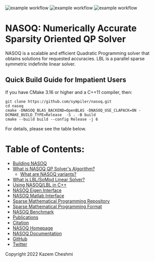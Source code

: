 ![example workflow](https://github.com/sympiler/nasoq/actions/workflows/cmakeUbuntu.yml/badge.svg)
![example workflow](https://github.com/sympiler/nasoq/actions/workflows/cmakeMac.yml/badge.svg)
![example workflow](https://github.com/sympiler/nasoq/actions/workflows/WindowsBuild.yml/badge.svg)

# NASOQ: Numerically Accurate Sparsity Oriented QP Solver

NASOQ is a scalable and efficient Quadratic Programming solver that
obtains solutions for requested accuracies.
LBL is a parallel sparse symmetric indefinite linear solver.

## Quick Build Guide for Impatient Users

If you have CMake 3.16 or higher and a C++11 compiler, then:

```
git clone https://github.com/sympiler/nasoq.git
cd nasoq
cmake -DNASOQ_BLAS_BACKEND=OpenBLAS -DNASOQ_USE_CLAPACK=ON -DCMAKE_BUILD_TYPE=Release  -S . -B build
cmake --build build --config Release -j 6 
```

For details, please see the table below.

# Table of Contents:

* [Building NASOQ](https://nasoq.github.io/docs/getting-started-nasoq/)
* [What is NASOQ QP Solver's Algorithm?](https://nasoq.github.io/docs/solver/)
  * [What are NASOQ variants?](https://nasoq.github.io/docs/solver/#variants)
* [What is LBL/SoMod Linear Solver?](https://nasoq.github.io/docs/linear-solver/)
* [Using NASOQ/LBL in C++](https://nasoq.github.io/docs/getting-started-nasoq/#c-api-examples)
* [NASOQ Eigen Interface](https://nasoq.github.io/docs/interfaces/#eigen-interface)
* [NASOQ Matlab Interface](https://nasoq.github.io/docs/interfaces/#matlab-interface)
* [Sparse Mathematical Programming Repository](https://nasoq.github.io/docs/repository/)
* [Sparse Mathematical Programming Format](https://github.com/sympiler/smp-format)
* [NASOQ Benchmark](https://github.com/sympiler/nasoq-benchmarks)
* [Publications](https://nasoq.github.io/#publications)
* [Citation](https://nasoq.github.io/docs/#citing-us)
* [NASOQ Homepage](https://nasoq.github.io/)
* [NASOQ Documentation](https://nasoq.github.io/docs/)
* [GitHub](https://github.com/sympiler/nasoq/)
* [Twitter](https://twitter.com/sympiler)

Copyright 2022 Kazem Cheshmi
